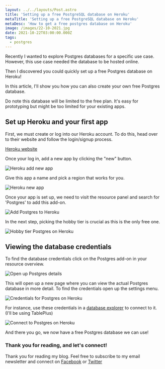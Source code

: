 ```yaml
---
layout: ../../layouts/Post.astro
title: 'Setting up a free PostgreSQL database on Heroku'
metaTitle: 'Setting up a free PostgreSQL database on Heroku'
metaDesc: 'How to get a free postgres database on Heroku'
image: /images/22-10-2021.jpg
date: 2021-10-22T03:00:00.000Z
tags:
  - postgres
---
```


Recently I wanted to explore Postgres databases for a specific use case. However, this use case needed the database to be hosted online.

Then I discovered you could quickly set up a free Postgres database on Heroku!

In this article, I'll show you how you can also create your own free Postgres database.

Do note this database will be limited to the free plan. It's easy for prototyping but might be too limited for your existing apps.

## Set up Heroku and your first app

First, we must create or log into our Heroku account. To do this, head over to their website and follow the login/signup process.

[Heroku website](https://id.heroku.com/login)

Once your log in, add a new app by clicking the "new" button.

![Heroku add new app](https://cdn.hashnode.com/res/hashnode/image/upload/v1634015661134/0ghl_rPa1.png)

Give this app a name and pick a region that works for you.

![Heroku new app](https://cdn.hashnode.com/res/hashnode/image/upload/v1634015743108/4Ep29LId_.png)

Once your app is set up, we need to visit the resource panel and search for 'Postgres' to add this add-on.

![Add Postgres to Heroku](https://cdn.hashnode.com/res/hashnode/image/upload/v1634015864103/pgrXYktQJ.png)

In the next step, picking the hobby tier is crucial as this is the only free one.

![Hobby tier Postgres on Heroku](https://cdn.hashnode.com/res/hashnode/image/upload/v1634015908670/XajK7DgYm.png)

## Viewing the database credentials

To find the database credentials click on the Postgres add-on in your resource overview.

![Open up Postgres details](https://cdn.hashnode.com/res/hashnode/image/upload/v1634016013250/p1VIV_34A.png)

This will open up a new page where you can view the actual Postgres database in more detail.
To find the credentials open up the settings menu.

![Credentials for Postgres on Heroku](https://cdn.hashnode.com/res/hashnode/image/upload/v1634016085277/yW4MwU3fz.png)

For instance, use these credentials in a [database explorer](https://daily-dev-tips.com/posts/top-5-mysql-clients-for-mac/) to connect to it. (I'll be using TablePlus)

![Connect to Postgres on Heroku](https://cdn.hashnode.com/res/hashnode/image/upload/v1634016412652/0ydck_QKn.png)

And there you go, we now have a free Postgres database we can use!

### Thank you for reading, and let's connect!

Thank you for reading my blog. Feel free to subscribe to my email newsletter and connect on [Facebook](https://www.facebook.com/DailyDevTipsBlog) or [Twitter](https://twitter.com/DailyDevTips1)
